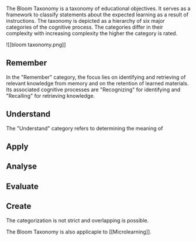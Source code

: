 The Bloom Taxonomy is a taxonomy of educational objectives. It serves as a framework to classify statements about the expected learning as a result of instructions. The taxonomy is depicted as a hierarchy of six major categories of the cognitive process. The categories differ in their complexity with increasing complexity the higher the category is rated.

![[bloom taxonomy.png]]

## Remember
In the "Remember" category, the focus lies on identifying and retrieving of relevant knowledge from memory and on the retention of learned materials. Its associated cognitive processes are "Recognizing" for identifying and "Recalling" for retrieving knowledge.

## Understand
The "Understand" category refers to determining the meaning of 
## Apply
## Analyse
## Evaluate
## Create

The categorization is not strict and overlapping is possible.

The Bloom Taxonomy is also applicaple to [[Microlearning]].